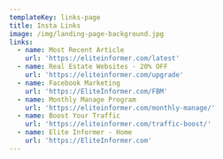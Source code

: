 ```yaml
---
templateKey: links-page
title: Insta Links
image: /img/landing-page-background.jpg
links:
  - name: Most Recent Article
    url: 'https://eliteinformer.com/latest'
  - name: Real Estate Websites - 20% OFF
    url: 'https://eliteinformer.com/upgrade'
  - name: Facebook Marketing
    url: 'https://EliteInformer.com/FBM'
  - name: Monthly Manage Program
    url: 'https://eliteinformer.com/monthly-manage/'
  - name: Boost Your Traffic
    url: 'https://eliteinformer.com/traffic-boost/'
  - name: Elite Informer - Home
    url: 'https://EliteInformer.com'
---
```


